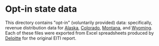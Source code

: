# Opt-in state data

This directory contains "opt-in" (voluntarily provided) data: specifically,
revenue distribution data for [Alaska](AK/), [Colorado](CO/), [Montana](MT/), and [Wyoming](WY/).
Each of these files were exported from Excel spreadsheets produced by [Deloitte]
for the original EITI report.

[Deloitte]: http://deloitte.com
